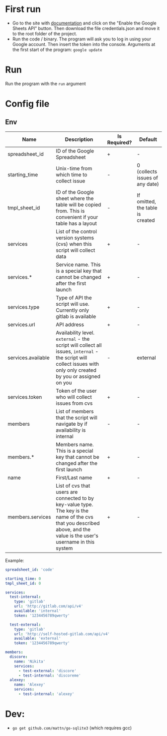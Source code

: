 # First run

* Go to the site with [documentation](https://developers.google.com/sheets/api/quickstart/go) and click 
on the "Enable the Google Sheets API" button.
Then download the file credentials.json and move it to the root folder of the project. 
* Run the code / binary. The program will ask you to log in using your Google account. 
Then insert the token into the console. Arguments at the first start of the program: `google update`

# Run
Run the program with the `run` argument

# Config file

## Env
| Name | Description | Is Required? | Default | 
| ----- | ----- | ----- | ----- |
| spreadsheet_id | ID of the Google Spreadsheet | + | - |
| starting_time | Unix-time from which time to collect issue | - | 0 (collects issues of any date) |
| tmpl_sheet_id | ID of the Google sheet where the table will be copied from. This is convenient if your table has a layout | - | If omitted, the table is created |
| services | List of the control version systems (cvs) when this script will collect data | + | - |
| services.* | Service name. This is a special key that cannot be changed after the first launch | + | - |
| services.type | Type of API the script will use. Currently only gitlab is available | + | - |
| services.url | API address | + | - |
| services.available | Availability level. `external` - the script will collect all issues, `internal` - the script will collect issues with only only created by you or assigned on you | - | external|
| services.token | Token of the user who will collect issues from cvs | + | - | 
| members | List of members that the script will navigate by if availability is internal | - | - |
| members.* | Members name. This is a special key that cannot be changed after the first launch | + | - |
| name | First/Last name | + | - |
| members.services | List of cvs that users are connected to by key-value type. The key is the name of the cvs that you described above, and the value is the user's username in this system | + | - |

Example:
```yaml
spreadsheet_id: 'code'

starting_time: 0
tmpl_sheet_id: 0

services:
  test-internal:
    type: 'gitlab'
    url: 'http://gitlab.com/api/v4'
    available: 'internal'
    token: '1234456789qwerty'

  test-external:
    type: 'gitlab'
    url: 'http://self-hosted-gitlab.com/api/v4'
    available: 'external'
    token: '1234456789qwerty'

members:
  discore:
    name: 'Nikita'
    services:
      - test-external: 'discore'
      - test-internal: 'discoreme'
  alexey:
    name: 'Alexey'
    services:
      - test-internal: 'alexey'


```

# Dev:
* `go get github.com/mattn/go-sqlite3` (which requires gcc)